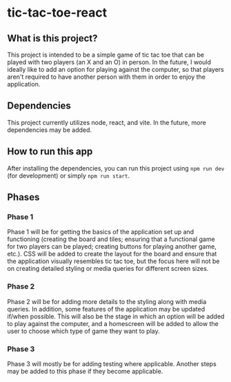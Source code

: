 # tic-tac-toe-react

## What is this project?
This project is intended to be a simple game of tic tac toe that can be played with two players (an X and an O) in person. In the future, I would ideally like to add an option for playing against the computer, so that players aren't required to have another person with them in order to enjoy the application.

## Dependencies
This project currently utilizes node, react, and vite. In the future, more dependencies may be added.

## How to run this app
After installing the dependencies, you can run this project using `npm run dev` (for development) or simply `npm run start`.

## Phases
### Phase 1
Phase 1 will be for getting the basics of the application set up and functioning (creating the board and tiles; ensuring that a functional game for two players can be played; creating buttons for playing another game, etc.). CSS will be added to create the layout for the board and ensure that the application visually resembles tic tac toe, but the focus here will not be on creating detailed styling or media queries for different screen sizes.

### Phase 2
Phase 2 will be for adding more details to the styling along with media queries. In addition, some features of the application may be updated if/when possible. This will also be the stage in which an option will be added to play against the computer, and a homescreen will be added to allow the user to choose which type of game they want to play.

### Phase 3
Phase 3 will mostly be for adding testing where applicable. Another steps may be added to this phase if they become applicable.